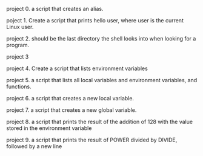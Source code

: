 project 0. a script that creates an alias.

poject 1. Create a script that prints hello user, where user is the current Linux user.

project 2.  should be the last directory the shell looks into when looking for a program.

project 3

project 4. Create a script that lists environment variables

project 5. a script that lists all local variables and environment variables, and functions.

project 6. a script that creates a new local variable.

project 7. a script that creates a new global variable.

project 8. a script that prints the result of the addition of 128 with the value stored in the environment variable

project 9. a script that prints the result of POWER divided by DIVIDE, followed by a new line

